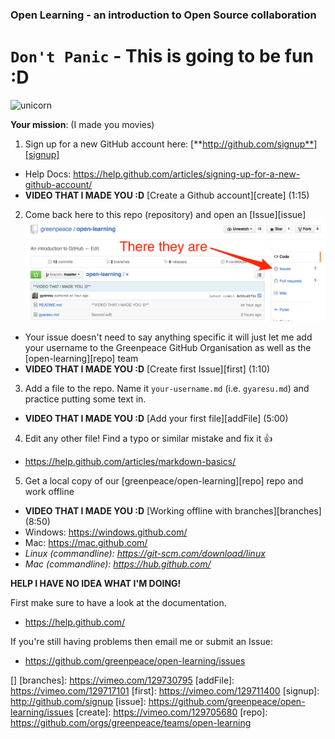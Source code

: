 ### Open Learning - an introduction to Open Source collaboration

# `Don't Panic` - This is going to be fun :D

![unicorn](https://camo.githubusercontent.com/edb384364319f55403db1be7f662e7959c7bfc1d/687474703a2f2f64616e62616c64696e692e636f6d2f77702d636f6e74656e742f75706c6f6164732f323031342f30362f756e69636f726e5f706f6f70696e675f615f7261696e626f775f323070782e6a7067)

**Your mission**: (I made you movies)

 1. Sign up for a new GitHub account here:  [**http://github.com/signup**][signup]
   * Help Docs: https://help.github.com/articles/signing-up-for-a-new-github-account/
   * **VIDEO THAT I MADE YOU :D** [Create a Github account][create] (1:15)
 2. Come back here to this repo (repository) and open an [Issue][issue]
 ![issues][issues]
   * Your issue doesn't need to say anything specific it will just let me add your username to the Greenpeace GitHub Organisation as well as the [open-learning][repo] team
   * **VIDEO THAT I MADE YOU :D** [Create first Issue][first] (1:10)
 3. Add a file to the repo. Name it `your-username.md` (i.e. `gyaresu.md`) and practice putting some text in.
   * **VIDEO THAT I MADE YOU :D** [Add your first file][addFile] (5:00)
 4. Edit any other file! Find a typo or similar mistake and fix it :+1:
   * https://help.github.com/articles/markdown-basics/
 5. Get a local copy of our [greenpeace/open-learning][repo] repo and work offline
   * **VIDEO THAT I MADE YOU :D** [Working offline with branches][branches] (8:50)
   * Windows: https://windows.github.com/
   * Mac: https://mac.github.com/
   * _Linux (commandline): https://git-scm.com/download/linux_
   * _Mac (commandline): https://hub.github.com/_
 
**HELP I HAVE NO IDEA WHAT I'M DOING!**
 
First make sure to have a look at the documentation.

 * https://help.github.com/

If you're still having problems then email me or submit an Issue: 
 * https://github.com/greenpeace/open-learning/issues

[issues]:   /files/issues.png
[]
[branches]: https://vimeo.com/129730795
[addFile]:  https://vimeo.com/129717101
[first]:    https://vimeo.com/129711400
[signup]:   http://github.com/signup
[issue]:    https://github.com/greenpeace/open-learning/issues
[create]:   https://vimeo.com/129705680
[repo]:     https://github.com/orgs/greenpeace/teams/open-learning
